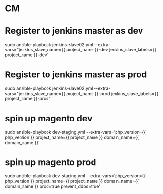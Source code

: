 # CM
# Register to jenkins master as dev
sudo ansible-playbook  jenkins-slave02.yml --extra-vars="jenkins_slave_name={{ project_name }}-dev jenkins_slave_labels={{ project_name }}-dev"
# Register to jenkins master as prod
sudo ansible-playbook  jenkins-slave02.yml --extra-vars="jenkins_slave_name={{ project_name }}-prod jenkins_slave_labels={{ project_name }}-prod"
# spin up magento dev
sudo ansible-playbook dev-staging.yml --extra-vars='php_version={{ php_version }} project_name={{ project_name }} domain_name={{ domain_name }}'
# spin up magento prod
sudo ansible-playbook dev-staging.yml --extra-vars='php_version={{ php_version }} project_name={{ project_name }} domain_name={{ domain_name }} prod=true prevent_ddos=true'
